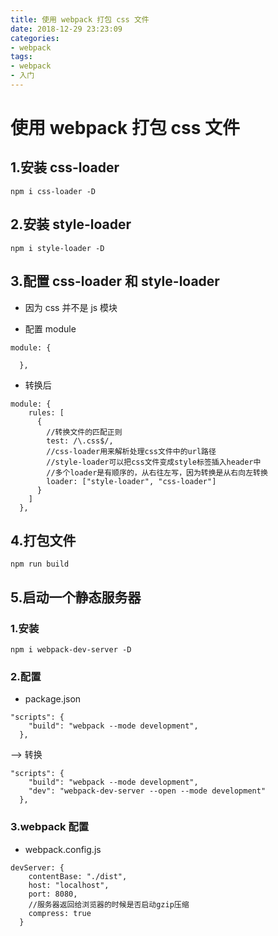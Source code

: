 ```yaml
---
title: 使用 webpack 打包 css 文件
date: 2018-12-29 23:23:09
categories:
- webpack
tags:
- webpack
- 入门
---
```


# 使用 webpack 打包 css 文件

## 1.安装 css-loader

```
npm i css-loader -D
```

## 2.安装 style-loader

```
npm i style-loader -D
```

## 3.配置 css-loader 和 style-loader

* 因为 css 并不是 js 模块

- 配置 module

```
module: {

  },
```

* 转换后

```
module: {
    rules: [
      {
        //转换文件的匹配正则
        test: /\.css$/,
        //css-loader用来解析处理css文件中的url路径
        //style-loader可以把css文件变成style标签插入header中
        //多个loader是有顺序的，从右往左写，因为转换是从右向左转换
        loader: ["style-loader", "css-loader"]
      }
    ]
  },
```

## 4.打包文件

```
npm run build
```

## 5.启动一个静态服务器

### 1.安装

```
npm i webpack-dev-server -D
```

### 2.配置

* package.json

```
"scripts": {
    "build": "webpack --mode development",
  },
```

--> 转换

```
"scripts": {
    "build": "webpack --mode development",
    "dev": "webpack-dev-server --open --mode development"
  },
```

### 3.webpack 配置

* webpack.config.js

```
devServer: {
    contentBase: "./dist",
    host: "localhost",
    port: 8080,
    //服务器返回给浏览器的时候是否启动gzip压缩
    compress: true
  }
```
